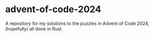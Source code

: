# advent-of-code-2024
A repository for my solutions to the puzzles in Advent of Code 2024, (hopefully) all done in Rust. 

